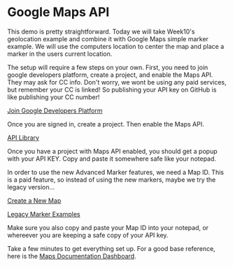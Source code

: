 # Google Maps API

This demo is pretty straightforward. Today we will take Week10's geolocation example and combine it with Google Maps simple marker example. We will use the computers location to center the map and place a marker in the users current location.

The setup will require a few steps on your own. First, you need to join google developers platform, create a project, and enable the Maps API. They may ask for CC info. Don't worry, we wont be using any paid services, but remember your CC is linked! So publishing your API key on GitHub is like publishing your CC number!

[Join Google Developers Platform](https://console.cloud.google.com/welcome)

Once you are signed in, create a project. Then enable the Maps API.

[API Library](https://console.cloud.google.com/apis/library)

Once you have a project with Maps API enabled, you should get a popup with your API KEY. Copy and paste it somewhere safe like your notepad.

In order to use the new Advanced Marker features, we need a Map ID. This is a paid feature, so instead of using the new markers, maybe we try the legacy version...

[Create a New Map](https://developers.google.com/maps/documentation/javascript/map-ids/get-map-id)

[Legacy Marker Examples](https://developers.google.com/maps/documentation/javascript/markers)

Make sure you also copy and paste your Map ID into your notepad, or whereever you are keeping a safe copy of your API key.

Take a few minutes to get everything set up. For a good base reference, here is the [Maps Documentation Dashboard](https://developers.google.com/maps/documentation/javascript).
